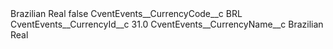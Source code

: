<?xml version="1.0" encoding="UTF-8"?>
<CustomMetadata xmlns="http://soap.sforce.com/2006/04/metadata" xmlns:xsi="http://www.w3.org/2001/XMLSchema-instance" xmlns:xsd="http://www.w3.org/2001/XMLSchema">
    <label>Brazilian Real</label>
    <protected>false</protected>
    <values>
        <field>CventEvents__CurrencyCode__c</field>
        <value xsi:type="xsd:string">BRL</value>
    </values>
    <values>
        <field>CventEvents__CurrencyId__c</field>
        <value xsi:type="xsd:double">31.0</value>
    </values>
    <values>
        <field>CventEvents__CurrencyName__c</field>
        <value xsi:type="xsd:string">Brazilian Real</value>
    </values>
</CustomMetadata>
